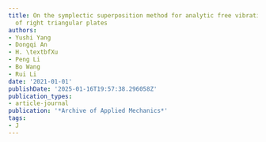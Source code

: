 ```yaml
---
title: On the symplectic superposition method for analytic free vibration solutions
  of right triangular plates
authors:
- Yushi Yang
- Dongqi An
- H. \textbfXu
- Peng Li
- Bo Wang
- Rui Li
date: '2021-01-01'
publishDate: '2025-01-16T19:57:38.296058Z'
publication_types:
- article-journal
publication: '*Archive of Applied Mechanics*'
tags:
- J
---
```

